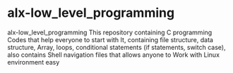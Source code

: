 # alx-low_level_programming
alx-low_level_programming 
 This repository containing C programming 
 Codes that help everyone to start with 
 It, containing file structure, data structure, 
 Array, loops, conditional statements
 (if statements, switch case), also contains 
 Shell navigation files that allows anyone to 
 Work with Linux environment easy 
